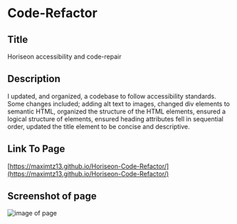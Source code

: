 # Code-Refactor
## Title
Horiseon accessibility and code-repair

## Description
I updated, and organized, a codebase to follow accessibility standards. Some changes included; adding alt text to images, changed div elements to semantic HTML, organized the structure of the HTML elements, ensured a logical structure of elements, ensured heading attributes fell in sequential order, updated the title element to be concise and descriptive.

## Link To Page
[https://maximtz13.github.io/Horiseon-Code-Refactor/](https://maximtz13.github.io/Horiseon-Code-Refactor/)

## Screenshot of page
![image of page](https://i.ibb.co/B2XCYGY/webpage.png)
